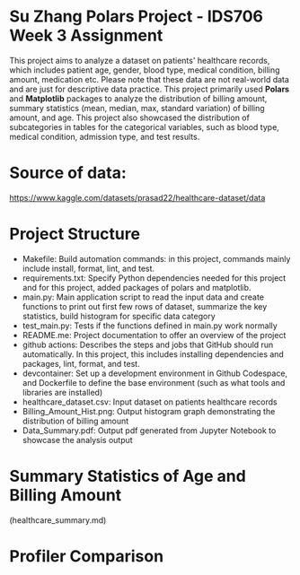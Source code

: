 

# Su Zhang Polars Project - IDS706 Week 3 Assignment
This project aims to analyze a dataset on patients' healthcare records, which includes patient age, gender, blood type, medical condition, billing amount, medication etc. Please note that these data are not real-world data and are just for descriptive data practice. This project primarily used **Polars** and **Matplotlib** packages to analyze the distribution of billing amount, summary statistics (mean, median, max, standard variation) of billing amount, and age. This project also showcased the distribution of subcategories in tables for the categorical variables, such as blood type, medical condition, admission type, and test results. 

# Source of data: 
https://www.kaggle.com/datasets/prasad22/healthcare-dataset/data

# Project Structure
- Makefile: Build automation commands: in this project, commands mainly include install, format, lint, and test.
- requirements.txt: Specify Python dependencies needed for this project and for this project, added packages of polars and matplotlib.
- main.py: Main application script to read the input data and create functions to print out first few rows of dataset, summarize the key statistics, build histogram for specific data category
- test_main.py: Tests if the functions defined in main.py work normally
- README.me: Project documentation to offer an overview of the project
- github actions: Describes the steps and jobs that GitHub should run automatically. In this project, this includes installing dependencies and packages, lint, format, and test.
- devcontainer: Set up a development environment in Github Codespace, and Dockerfile to define the base environment (such as what tools and libraries are installed)
- healthcare_dataset.csv: Input dataset on patients healthcare records
- Billing_Amount_Hist.png: Output histogram graph demonstrating the distribution of billing amount
- Data_Summary.pdf: Output pdf generated from Jupyter Notebook to showcase the analysis output

# Summary Statistics of Age and Billing Amount
(healthcare_summary.md)

# Profiler Comparison
